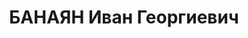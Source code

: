 ---
title: БАНАЯН Иван Георгиевич
description: "Род. в 1897, г. Тбилиси (г. Тифлис. ), член ВКП(б) с 1917г. Проживал:\
  \ г. Ростов-на-Дону, гостиница \"Интурист\". Секретарь Новороссийского горкома ВКП(б)\
  \ \n  Арестован УНКВД АЧК 19.02.1937. Обв. по ст.ст. 58-8, 58-11 УК РСФСР за участие\
  \ в контрреволюционной организации. Приговор: ВК ВС СССР, 11.06.1937 – ВМН. Расстрелян\
  \ 11.06.1937, в г.Ростове-на-Дону. \n  Реабилитирован ВК ВС СССР 26.07.1957 за отсутствием\
  \ состава преступления"
---